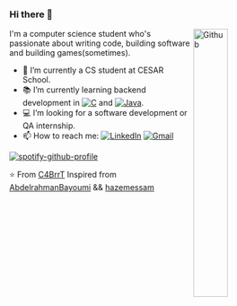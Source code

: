 ### Hi there 👋

<img width="35%" align="right" alt="Github" src="https://user-images.githubusercontent.com/48678280/88862734-4903af80-d201-11ea-968b-9c939d88a37c.gif" />

I'm a computer science student who's passionate about writing code, building software and building games(sometimes).

- 🔭 I’m currently a CS student at CESAR School.
- 📚 I’m currently learning backend development in [![C](https://img.shields.io/badge/c-%2300599C.svg?style=for-the-badge&logo=c&logoColor=white)](https://www.iso.org/standard/74528.html) and [![Java](https://img.shields.io/badge/java-%23ED8B00.svg?style=for-the-badge&logo=java&logoColor=white)](https://dev.java/).
- 💻 I’m looking for a software development or QA internship.
- 📫 How to reach me: [![LinkedIn](https://img.shields.io/badge/linkedin-%230077B5.svg?style=for-the-badge&logo=linkedin&logoColor=white)](https://www.linkedin.com/in/caio-couto-589834205/) [![Gmail](https://img.shields.io/badge/Gmail-D14836?style=for-the-badge&logo=gmail&logoColor=white)](mailto:caiobarretocouto4@gmail.com)

[![spotify-github-profile](https://spotify-github-profile.vercel.app/api/view?uid=xdzjs9j5elunwi5mavd42euo3&cover_image=true&theme=natemoo-re&show_offline=false&background_color=000000&interchange=false&bar_color=53b14f&bar_color_cover=false)](https://spotify-github-profile.vercel.app/api/view?uid=xdzjs9j5elunwi5mavd42euo3&redirect=true)

⭐️ From [C4BrrT](https://github.com/C4BrrT)
Inspired from [AbdelrahmanBayoumi](https://github.com/abdelrahmanbayoumi) && [hazemessam](https://github.com/hazemessam)
